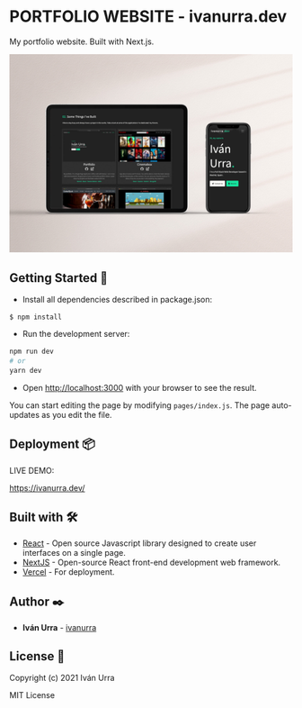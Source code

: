 # PORTFOLIO WEBSITE - ivanurra.dev

My portfolio website.
Built with Next.js.

![Screenshot](public/mockup.jpg)

## Getting Started 🚀

* Install all dependencies described in package.json:

```
$ npm install
```

* Run the development server:

```bash
npm run dev
# or
yarn dev
```

* Open [http://localhost:3000](http://localhost:3000) with your browser to see the result.

You can start editing the page by modifying `pages/index.js`. The page auto-updates as you edit the file.

## Deployment 📦

LIVE DEMO:

https://ivanurra.dev/

## Built with 🛠️

* [React](https://reactjs.org/) - Open source Javascript library designed to create user interfaces on a single page.
* [NextJS](https://nextjs.org/) - Open-source React front-end development web framework.
* [Vercel](https://vercel.com/) - For deployment.

## Author ✒️

* **Iván Urra** - [ivanurra](https://github.com/ivanurra)

## License 📄

Copyright (c) 2021 Iván Urra

MIT License